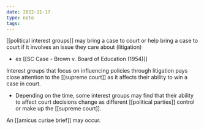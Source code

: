 ```yaml
---
date: 2022-11-17
type: note
tags:
---
```


[[political interest groups]] may bring a case to court or help bring a case to court if it involves an issue they care about (litigation)
- ex [[SC Case - Brown v. Board of Education (1954)]]

Interest groups that focus on influencing policies through litigation pays close attention to the [[supreme court]] as it affects their ability to win a case in court.
- Depending on the time, some interest groups may find that their ability to affect court decisions change as different [[political parties]] control or make up the [[supreme court]].

An [[amicus curiae brief]] may occur.
